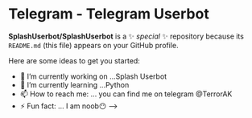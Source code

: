 # Telegram - Telegram Userbot
**SplashUserbot/SplashUserbot** is a ✨ _special_ ✨ repository because its `README.md` (this file) appears on your GitHub profile.

Here are some ideas to get you started:

- 🔭 I’m currently working on ...Splash Userbot
- 🌱 I’m currently learning ...Python
- 📫 How to reach me: ... you can find me on telegram @TerrorAK 
- ⚡ Fun fact: ... I am noob😶
-->
